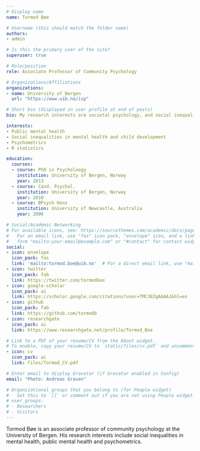 ```yaml
---
# Display name
name: Tormod Bøe

# Username (this should match the folder name)
authors:
- admin

# Is this the primary user of the site?
superuser: true

# Role/position
role: Associate Professor of Community Psychology

# Organizations/Affiliations
organizations:
- name: University of Bergen
  url: "https://www.uib.no/isp"

# Short bio (displayed in user profile at end of posts)
bio: My research interests are societal psychology, and social inequalities in mental health in children and adolescents.

interests:
- Public mental health
- Social inequalities in mental health and child development
- Psychometrics
- R statistics

education:
  courses:
  - course: PhD in Psycholoogy
    institution: University of Bergen, Norway
    year: 2013
  - course: Cand. Psychol.
    institution: University of Bergen, Norway
    year: 2010
  - course: BPsych Hons
    institution: University of Newcastle, Australia
    year: 2006

# Social/Academic Networking
# For available icons, see: https://sourcethemes.com/academic/docs/page-builder/#icons
#   For an email link, use "fas" icon pack, "envelope" icon, and a link in the
#   form "mailto:your-email@example.com" or "#contact" for contact widget.
social:
- icon: envelope
  icon_pack: fas
  link: 'mailto:tormod.boe@uib.no'  # For a direct email link, use "mailto:tormod.boe@uib.no".
- icon: twitter
  icon_pack: fab
  link: https://twitter.com/tormodboe
- icon: google-scholar
  icon_pack: ai
  link: https://scholar.google.com/citations?user=TMC38ZgAAAAJ&hl=en
- icon: github
  icon_pack: fab
  link: https://github.com/tormodb
- icon: researchgate
  icon_pack: ai
  link: https://www.researchgate.net/profile/Tormod_Boe

# Link to a PDF of your resume/CV from the About widget.
# To enable, copy your resume/CV to `static/files/cv.pdf` and uncomment the lines below.
- icon: cv
  icon_pack: ai
  link: files/Tormod_CV.pdf

# Enter email to display Gravatar (if Gravatar enabled in Config)
email: "Photo: Andreas Graven"

# Organizational groups that you belong to (for People widget)
#   Set this to `[]` or comment out if you are not using People widget.
# user_groups:
# - Researchers
# - Visitors
---
```


Tormod Bøe is an associate professor of community psychology at the University of Bergen. His research interests include social inequalities in mental health, public mental health and psychometrics. 